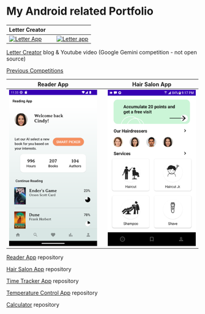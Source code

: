 # My Android related Portfolio

| Letter Creator | |        |
| - | - | - |
|<a href="https://dev.to/stephanbranczyk/letter-creator-my-entry-for-the-google-gemini-competition-4pnh"><img src="https://media.dev.to/cdn-cgi/image/width=800%2Cheight=%2Cfit=scale-down%2Cgravity=auto%2Cformat=auto/https%3A%2F%2Fdev-to-uploads.s3.amazonaws.com%2Fuploads%2Farticles%2Ftohgkpftqwjozouvlqnf.png" width="230"  title="Letter App"/></a>| |<a href="https://dev.to/stephanbranczyk/letter-creator-my-entry-for-the-google-gemini-competition-4pnh"><img src="https://media.dev.to/cdn-cgi/image/width=800%2Cheight=%2Cfit=scale-down%2Cgravity=auto%2Cformat=auto/https%3A%2F%2Fdev-to-uploads.s3.amazonaws.com%2Fuploads%2Farticles%2F0ni71s6yw018491zcz6c.png" width="230"  title="Letter app"/></a>|

<a href="https://dev.to/stephanbranczyk/letter-creator-my-entry-for-the-google-gemini-competition-4pnh">Letter Creator</a> blog & Youtube video (Google Gemini competition - not open source)

<a href="https://docs.google.com/document/d/19638-Sh49ahaZuSshDebn-WZMkiT7H2Je5WdkZPERoM/pub">Previous Competitions</a>

| Reader App | | Hair Salon App |
| - | - | - |
|<a href="https://github.com/spike/Reader"><img src="https://github.com/spike/spike/blob/main/bookreaderv3.png" width="230"  title="Reading App"/></a>| |<a href="https://github.com/spike/Salon"><img src="https://github.com/spike/spike/blob/main/salon_app.png" width="230"  title="Salon App"/></a>|

<a href="https://github.com/spike/Reader">Reader App</a> repository

<a href="https://github.com/spike/Salon">Hair Salon App</a> repository

<a href="https://github.com/spike/TimeTracker">Time Tracker App</a> repository

<a href="https://github.com/spike/TemperatureControl">Temperature Control App</a> repository

<a href="https://github.com/spike/CalculatorV2">Calculator</a> repository
